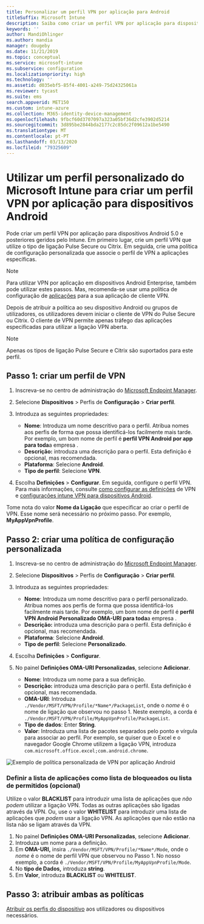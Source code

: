 ```yaml
---
title: Personalizar um perfil VPN por aplicação para Android
titleSuffix: Microsoft Intune
description: Saiba como criar um perfil VPN por aplicação para dispositivos Android geridos pelo Microsoft Intune.
keywords: ''
author: MandiOhlinger
ms.author: mandia
manager: dougeby
ms.date: 11/21/2019
ms.topic: conceptual
ms.service: microsoft-intune
ms.subservice: configuration
ms.localizationpriority: high
ms.technology: ''
ms.assetid: d035ebf5-85f4-4001-a249-75d24325061a
ms.reviewer: tycast
ms.suite: ems
search.appverid: MET150
ms.custom: intune-azure
ms.collection: M365-identity-device-management
ms.openlocfilehash: 9fbcf60d3707097a323a05bf36d2cfe3902d5214
ms.sourcegitcommit: 3d895be2844bda2177c2c85dc2f09612a1be5490
ms.translationtype: MT
ms.contentlocale: pt-PT
ms.lasthandoff: 03/13/2020
ms.locfileid: "79325609"
---
```

# <a name="use-a-microsoft-intune-custom-profile-to-create-a-per-app-vpn-profile-for-android-devices"></a>Utilizar um perfil personalizado do Microsoft Intune para criar um perfil VPN por aplicação para dispositivos Android

Pode criar um perfil VPN por aplicação para dispositivos Android 5.0 e posteriores geridos pelo Intune. Em primeiro lugar, crie um perfil VPN que utilize o tipo de ligação Pulse Secure ou Citrix. Em seguida, crie uma política de configuração personalizada que associe o perfil de VPN a aplicações específicas.

> [!NOTE]
> Para utilizar VPN por aplicação em dispositivos Android Enterprise, também pode utilizar estes passos. Mas, recomenda-se usar uma política de configuração de [aplicações](../apps/app-configuration-policies-use-android.md) para a sua aplicação de cliente VPN.

Depois de atribuir a política ao seu dispositivo Android ou grupos de utilizadores, os utilizadores devem iniciar o cliente de VPN do Pulse Secure ou Citrix. O cliente de VPN permite apenas tráfego das aplicações especificadas para utilizar a ligação VPN aberta.

> [!NOTE]
>
> Apenas os tipos de ligação Pulse Secure e Citrix são suportados para este perfil.

## <a name="step-1-create-a-vpn-profile"></a>Passo 1: criar um perfil de VPN

1. Inscreva-se no centro de administração do [Microsoft Endpoint Manager](https://go.microsoft.com/fwlink/?linkid=2109431).
2. Selecione **Dispositivos** > Perfis de **Configuração** > **Criar perfil**.
3. Introduza as seguintes propriedades:

    - **Nome**: Introduza um nome descritivo para o perfil. Atribua nomes aos perfis de forma que possa identificá-los facilmente mais tarde. Por exemplo, um bom nome de perfil é **perfil VPN Android por app para toda**a empresa .
    - **Descrição:** introduza uma descrição para o perfil. Esta definição é opcional, mas recomendada.
    - **Plataforma**: Selecione **Android**.
    - **Tipo de perfil**: Selecione **VPN**.

4. Escolha **Definições** > **Configurar**. Em seguida, configure o perfil VPN. Para mais informações, consulte [como configurar as definições](vpn-settings-configure.md) de VPN e [configurações intune VPN para dispositivos Android](vpn-settings-android.md).

Tome nota do valor **Nome da Ligação** que especificar ao criar o perfil de VPN. Esse nome será necessário no próximo passo. Por exemplo, **MyAppVpnProfile**.

## <a name="step-2-create-a-custom-configuration-policy"></a>Passo 2: criar uma política de configuração personalizada

1. Inscreva-se no centro de administração do [Microsoft Endpoint Manager](https://go.microsoft.com/fwlink/?linkid=2109431).
2. Selecione **Dispositivos** > Perfis de **Configuração** > **Criar perfil**.
3. Introduza as seguintes propriedades:

    - **Nome**: Introduza um nome descritivo para o perfil personalizado. Atribua nomes aos perfis de forma que possa identificá-los facilmente mais tarde. Por exemplo, um bom nome de perfil é **perfil VPN Android Personalizado OMA-URI para toda**a empresa .
    - **Descrição:** introduza uma descrição para o perfil. Esta definição é opcional, mas recomendada.
    - **Plataforma**: Selecione **Android**.
    - **Tipo de perfil**: Selecione **Personalizado**.

4. Escolha **Definições** > **Configurar**.
5. No painel **Definições OMA-URI Personalizadas**, selecione **Adicionar**.
    - **Nome**: Introduza um nome para a sua definição.
    - **Descrição:** introduza uma descrição para o perfil. Esta definição é opcional, mas recomendada.
    - **OMA-URI**: Introduza `./Vendor/MSFT/VPN/Profile/*Name*/PackageList`, onde o *nome* é o nome de ligação que observou no passo 1. Neste exemplo, a corda é `./Vendor/MSFT/VPN/Profile/MyAppVpnProfile/PackageList`.
    - **Tipo de dados**: Enter **String**.
    - **Valor**: Introduza uma lista de pacotes separados pelo ponto e vírgula para associar ao perfil. Por exemplo, se quiser que o Excel e o navegador Google Chrome utilizem a ligação VPN, introduza `com.microsoft.office.excel;com.android.chrome`.

![Exemplo de política personalizada de VPN por aplicação Android](./media/android-pulse-secure-per-app-vpn/android_per_app_vpn_oma_uri.png)

### <a name="set-your-app-list-to-blacklist-or-whitelist-optional"></a>Definir a lista de aplicações como lista de bloqueados ou lista de permitidos (opcional)

Utilize o valor **BLACKLIST** para introduzir uma lista de aplicações que *não podem* utilizar a ligação VPN. Todas as outras aplicações são ligadas através da VPN. Ou, use o valor **WHITELIST** para introduzir uma lista de aplicações que *podem* usar a ligação VPN. As aplicações que não estão na lista não se ligam através da VPN.

1. No painel **Definições OMA-URI Personalizadas**, selecione **Adicionar**.
2. Introduza um nome para a definição.
3. Em **OMA-URI,** insira `./Vendor/MSFT/VPN/Profile/*Name*/Mode`, onde o *nome* é o nome de perfil VPN que observou no Passo 1. No nosso exemplo, a corda é `./Vendor/MSFT/VPN/Profile/MyAppVpnProfile/Mode`.
4. No **tipo de Dados,** introduza **string**.
5. Em **Valor**, introduza **BLACKLIST** ou **WHITELIST**.

## <a name="step-3-assign-both-policies"></a>Passo 3: atribuir ambas as políticas

[Atribuir os perfis do dispositivo](device-profile-assign.md) aos utilizadores ou dispositivos necessários.

